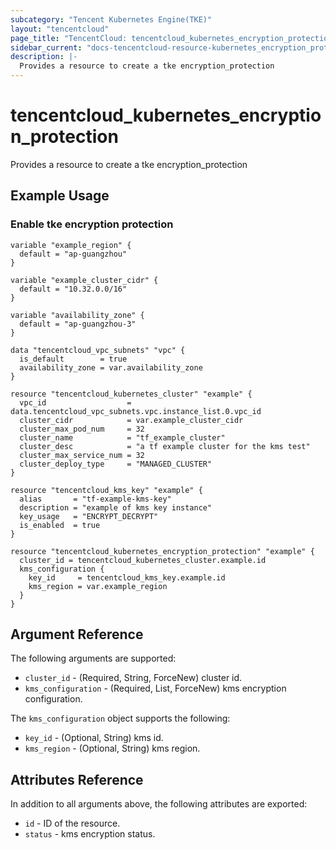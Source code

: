 ```yaml
---
subcategory: "Tencent Kubernetes Engine(TKE)"
layout: "tencentcloud"
page_title: "TencentCloud: tencentcloud_kubernetes_encryption_protection"
sidebar_current: "docs-tencentcloud-resource-kubernetes_encryption_protection"
description: |-
  Provides a resource to create a tke encryption_protection
---
```


# tencentcloud_kubernetes_encryption_protection

Provides a resource to create a tke encryption_protection

## Example Usage

### Enable tke encryption protection

```hcl
variable "example_region" {
  default = "ap-guangzhou"
}

variable "example_cluster_cidr" {
  default = "10.32.0.0/16"
}

variable "availability_zone" {
  default = "ap-guangzhou-3"
}

data "tencentcloud_vpc_subnets" "vpc" {
  is_default        = true
  availability_zone = var.availability_zone
}

resource "tencentcloud_kubernetes_cluster" "example" {
  vpc_id                  = data.tencentcloud_vpc_subnets.vpc.instance_list.0.vpc_id
  cluster_cidr            = var.example_cluster_cidr
  cluster_max_pod_num     = 32
  cluster_name            = "tf_example_cluster"
  cluster_desc            = "a tf example cluster for the kms test"
  cluster_max_service_num = 32
  cluster_deploy_type     = "MANAGED_CLUSTER"
}

resource "tencentcloud_kms_key" "example" {
  alias       = "tf-example-kms-key"
  description = "example of kms key instance"
  key_usage   = "ENCRYPT_DECRYPT"
  is_enabled  = true
}

resource "tencentcloud_kubernetes_encryption_protection" "example" {
  cluster_id = tencentcloud_kubernetes_cluster.example.id
  kms_configuration {
    key_id     = tencentcloud_kms_key.example.id
    kms_region = var.example_region
  }
}
```

## Argument Reference

The following arguments are supported:

* `cluster_id` - (Required, String, ForceNew) cluster id.
* `kms_configuration` - (Required, List, ForceNew) kms encryption configuration.

The `kms_configuration` object supports the following:

* `key_id` - (Optional, String) kms id.
* `kms_region` - (Optional, String) kms region.

## Attributes Reference

In addition to all arguments above, the following attributes are exported:

* `id` - ID of the resource.
* `status` - kms encryption status.



